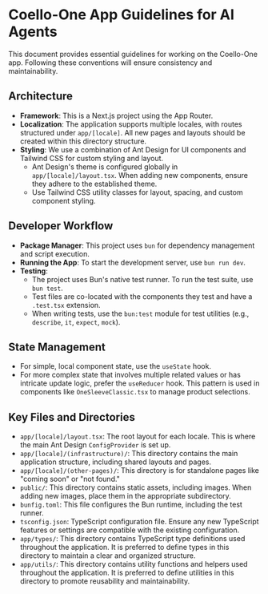 # Coello-One App Guidelines for AI Agents

This document provides essential guidelines for working on the Coello-One app. Following these conventions will ensure consistency and maintainability.

## Architecture

- **Framework**: This is a Next.js project using the App Router.
- **Localization**: The application supports multiple locales, with routes structured under `app/[locale]`. All new pages and layouts should be created within this directory structure.
- **Styling**: We use a combination of Ant Design for UI components and Tailwind CSS for custom styling and layout.
  - Ant Design's theme is configured globally in `app/[locale]/layout.tsx`. When adding new components, ensure they adhere to the established theme.
  - Use Tailwind CSS utility classes for layout, spacing, and custom component styling.

## Developer Workflow

- **Package Manager**: This project uses `bun` for dependency management and script execution.
- **Running the App**: To start the development server, use `bun run dev`.
- **Testing**:
  - The project uses Bun's native test runner. To run the test suite, use `bun test`.
  - Test files are co-located with the components they test and have a `.test.tsx` extension.
  - When writing tests, use the `bun:test` module for test utilities (e.g., `describe`, `it`, `expect`, `mock`).

## State Management

- For simple, local component state, use the `useState` hook.
- For more complex state that involves multiple related values or has intricate update logic, prefer the `useReducer` hook. This pattern is used in components like `OneSleeveClassic.tsx` to manage product selections.

## Key Files and Directories

- `app/[locale]/layout.tsx`: The root layout for each locale. This is where the main Ant Design `ConfigProvider` is set up.
- `app/[locale]/(infrastructure)/`: This directory contains the main application structure, including shared layouts and pages.
- `app/[locale]/(other-pages)/`: This directory is for standalone pages like "coming soon" or "not found."
- `public/`: This directory contains static assets, including images. When adding new images, place them in the appropriate subdirectory.
- `bunfig.toml`: This file configures the Bun runtime, including the test runner.
- `tsconfig.json`: TypeScript configuration file. Ensure any new TypeScript features or settings are compatible with the existing configuration.
- `app/types/`: This directory contains TypeScript type definitions used throughout the application. It is preferred to define types in this directory to maintain a clear and organized structure.
- `app/utils/`: This directory contains utility functions and helpers used throughout the application. It is preferred to define utilities in this directory to promote reusability and maintainability.
